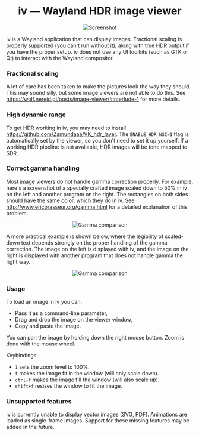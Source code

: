 <div align="center">

# iv — Wayland HDR image viewer

![Screenshot](screenshots/iv1.png)

</div>

iv is a Wayland application that can display images. Fractional scaling is properly supported (you can't run without it), along with true HDR output if you have the proper setup. iv does not use any UI toolkits (such as GTK or Qt) to interact with the Wayland compositor.

### Fractional scaling

A lot of care has been taken to make the pictures look the way they should. This may sound silly, but some image viewers are not able to do this. See <https://wolf.nereid.pl/posts/image-viewer/#interlude-1> for more details.

### High dynamic range

To get HDR working in iv, you may need to install <https://github.com/Zamundaaa/VK_hdr_layer>. The `ENABLE_HDR_WSI=1` flag is automatically set by the viewer, so you don't need to set it up yourself. If a working HDR pipeline is not available, HDR images will be tone mapped to SDR.

### Correct gamma handling

Most image viewers do not handle gamma correction properly. For example, here's a screenshot of a specially crafted image scaled down to 50% in iv on the left and another program on the right. The rectangles on both sides should have the same color, which they do in iv. See <http://www.ericbrasseur.org/gamma.html> for a detailed explanation of this problem.

<div align="center">

![Gamma comparison](screenshots/gamma2.png)

</div>

A more practical example is shown below, where the legibility of scaled-down text depends strongly on the proper handling of the gamma correction. The image on the left is displayed with iv, and the image on the right is displayed with another program that does not handle gamma the right way.

<div align="center">

![Gamma comparison](screenshots/gamma1.png)

</div>

### Usage

To load an image in iv you can:
 - Pass it as a command-line parameter,
 - Drag and drop the image on the viewer window,
 - Copy and paste the image.

You can pan the image by holding down the right mouse button. Zoom is done with the mouse wheel.

Keybindings:
 - `1` sets the zoom level to 100%.
 - `f` makes the image fit in the window (will only scale down).
 - `ctrl+f` makes the image fill the window (will also scale up).
 - `shift+f` resizes the window to fit the image.

### Unsupported features

iv is currently unable to display vector images (SVG, PDF). Animations are loaded as single-frame images. Support for these missing features may be added in the future.
